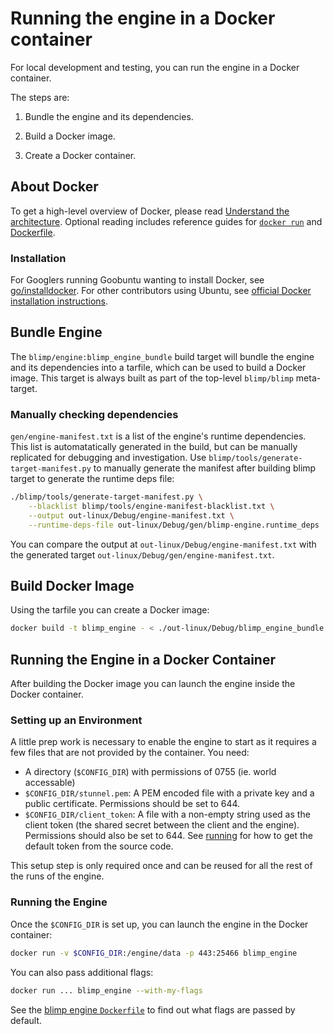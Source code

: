 # Running the engine in a Docker container

For local development and testing, you can run the engine in a Docker
container.

The steps are:

1. Bundle the engine and its dependencies.

1. Build a Docker image.

1. Create a Docker container.


## About Docker

To get a high-level overview of Docker, please read [Understand the
architecture](https://docs.docker.com/introduction/understanding-docker/).
Optional reading includes reference guides for
[`docker run`](https://docs.docker.com/reference/run/) and
[Dockerfile](https://docs.docker.com/reference/builder/).


### Installation

For Googlers running Goobuntu wanting to install Docker, see
[go/installdocker](https://goto.google.com/installdocker). For other
contributors using Ubuntu, see [official Docker
installation instructions](https://docs.docker.com/installation/ubuntulinux/).


## Bundle Engine

The `blimp/engine:blimp_engine_bundle` build target will bundle the engine and
its dependencies into a tarfile, which can be used to build a Docker image.
This target is always built as part of the top-level `blimp/blimp` meta-target.

### Manually checking dependencies

`gen/engine-manifest.txt` is a list of the engine's runtime
dependencies. This list is automatatically generated in the build, but can
be manually replicated for debugging and investigation. Use
`blimp/tools/generate-target-manifest.py` to manually generate the manifest
after building blimp target to generate the runtime deps file:

```bash
./blimp/tools/generate-target-manifest.py \
    --blacklist blimp/tools/engine-manifest-blacklist.txt \
    --output out-linux/Debug/engine-manifest.txt \
    --runtime-deps-file out-linux/Debug/gen/blimp-engine.runtime_deps
```

You can compare the output at `out-linux/Debug/engine-manifest.txt` with the
generated target `out-linux/Debug/gen/engine-manifest.txt`.

## Build Docker Image

Using the tarfile you can create a Docker image:

```bash
docker build -t blimp_engine - < ./out-linux/Debug/blimp_engine_bundle.tar.gz
```

## Running the Engine in a Docker Container

After building the Docker image you can launch the engine inside the Docker
container.

### Setting up an Environment

A little prep work is necessary to enable the engine to start as it requires a
few files that are not provided by the container. You need:

*   A directory (`$CONFIG_DIR`) with permissions of 0755 (ie. world accessable)
*   `$CONFIG_DIR/stunnel.pem`: A PEM encoded file with a private key and a
    public certificate. Permissions should be set to 644.
*   `$CONFIG_DIR/client_token`: A file with a non-empty string used as the
    client token (the shared secret between the client and the engine).
    Permissions should also be set to 644. See [running](running.md) for how
    to get the default token from the source code.

This setup step is only required once and can be reused for all the rest of the
runs of the engine.

### Running the Engine

Once the `$CONFIG_DIR` is set up, you can launch the engine in the Docker
container:

```bash
docker run -v $CONFIG_DIR:/engine/data -p 443:25466 blimp_engine
```
You can also pass additional flags:

```bash
docker run ... blimp_engine --with-my-flags
```
See the [blimp engine `Dockerfile`](../engine/Dockerfile) to find out what flags
are passed by default.
